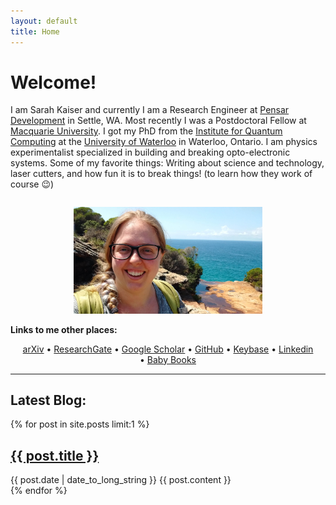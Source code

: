 ```yaml
---
layout: default
title: Home
---
```

 
# Welcome! #

I am Sarah Kaiser and currently I am a Research Engineer at [Pensar Development](https://pensardevelopment.com/) in Settle, WA. Most recently I was a Postdoctoral Fellow at [Macquarie University](https://www.mq.edu.au/). I got my PhD from the [Institute for Quantum Computing](https://uwaterloo.ca/institute-for-quantum-computing/) at the [University of Waterloo](https://uwaterloo.ca/) in Waterloo, Ontario. I am physics experimentalist specialized in building and breaking opto-electronic systems. Some of my favorite things: Writing about science and technology, laser cutters, and how fun it is to break things! (to learn how they work of course 😉)

<p style="text-align: center;">
	<img src="/public/profile-photo.jpg" alt="Sarah Kaiser" style="width: 60%; display: inline;padding-top: 1em;"/>
</p>

**Links to me other places:**
<p style="text-align: center;">
<!-- [arXiv](http://arxiv.org/a/kaiser_s_1) •
[ResearchGate](https://www.researchgate.net/profile/Sarah_Kaiser) •
[Google Scholar](https://scholar.google.ca/citations?user=wUnQwUMAAAAJ&hl=en) •
[GitHub](https://github.com/crazy4pi314) •
[Linkedin](https://www.linkedin.com/in/sckaiser1) -->
<a href="http://arxiv.org/a/kaiser_s_1" target="_top">arXiv</a> • 
<a href="https://www.researchgate.net/profile/Sarah_Kaiser" target="_top">ResearchGate</a> • 
<a href="https://scholar.google.ca/citations?user=wUnQwUMAAAAJ&hl=en" target="_top">Google Scholar</a> • 
<a href="https://github.com/crazy4pi314" target="_top">GitHub</a> • 
<a href="https://keybase.io/skaiser" target="_top">Keybase</a> • 
<a href="https://www.linkedin.com/in/sckaiser1" target="_top">Linkedin</a><br>• 
<a href="https://www.amazon.com/Sarah-Kaiser/e/B07H4VDXW5/" target="_top">Baby Books</a><br>
	<!-- <img src="/public/profile-photo.jpg" alt="Sarah Kaiser" style="width: 60%; display: inline;padding-top: 1em;"/> -->
</p>

---

## Latest Blog: ##

<div class="posts">
{% for post in site.posts limit:1 %}
<article>
  <h2>
    <a href="{{ post.url }}">
      {{ post.title }}
    </a>
  </h2>
  <time datetime="{{ post.date | date: "%Y-%m-%d" }}">{{ post.date | date_to_long_string }}</time>
  {{ post.content }}
</article>
{% endfor %}
</div>